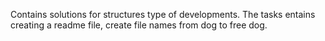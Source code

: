 Contains solutions for structures type of developments. The tasks entains creating a readme file, create file names from dog to free dog.
